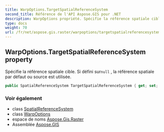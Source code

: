 ```yaml
---
title: WarpOptions.TargetSpatialReferenceSystem
second_title: Référence de l'API Aspose.GIS pour .NET
description: WarpOptions propriété. Spécifie la référence spatiale cible. Si défini surnull  la référence spatiale par défaut ou source est utilisée.
type: docs
weight: 70
url: /fr/net/aspose.gis.raster/warpoptions/targetspatialreferencesystem/
---
```

## WarpOptions.TargetSpatialReferenceSystem property

Spécifie la référence spatiale cible. Si défini sur`null` , la référence spatiale par défaut ou source est utilisée.

```csharp
public SpatialReferenceSystem TargetSpatialReferenceSystem { get; set; }
```

### Voir également

* class [SpatialReferenceSystem](../../../aspose.gis.spatialreferencing/spatialreferencesystem/)
* class [WarpOptions](../)
* espace de noms [Aspose.Gis.Raster](../../warpoptions/)
* Assemblée [Aspose.GIS](../../../)


